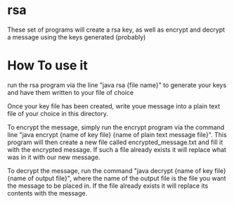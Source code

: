 # rsa
These set of programs will create a rsa key, as well as encrypt and decrypt a message using the keys generated (probably)

# How To use it

run the rsa program via the line "java rsa {file name}" to generate your keys and have them written to your file of choice

Once your key file has been created, write youe message into a plain text file of your choice in this directory. 

To encrypt the message, simply run the encrypt program via the command line "java encrypt {name of key file} {name of plain text message file}". This program will then create a new file called encrypted_message.txt and fill it with the encrypted message. If such a file already exists it will replace what was in it with our new message.

To decrypt the message, run the command "java decrypt {name of key file} {name of output file}", where the name of the output file is the file you want the message to be placed in. If the file already exists it will replace its contents with the message. 
